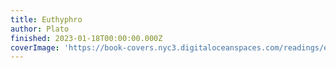 ```yaml
---
title: Euthyphro
author: Plato
finished: 2023-01-18T00:00:00.000Z
coverImage: 'https://book-covers.nyc3.digitaloceanspaces.com/readings/euthyphro-01.jpeg'
---
```

